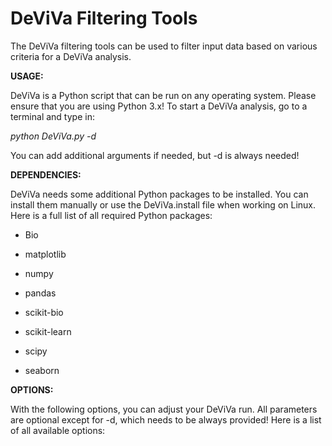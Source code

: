 # DeViVa Filtering Tools

The DeViVa filtering tools can be used to filter input data based on various criteria for a DeViVa analysis.

__USAGE:__

DeViVa is a Python script that can be run on any operating system. Please ensure that you are using Python 3.x! To start a DeViVa analysis, go to a terminal and type in:

_python DeViVa.py -d_

You can add additional arguments if needed, but -d is always needed!

__DEPENDENCIES:__

DeViVa needs some additional Python packages to be installed. You can install them manually or use the DeViVa.install file when working on Linux. Here is a full list of all required Python packages:

* Bio

* matplotlib

* numpy

* pandas

* scikit-bio

* scikit-learn

* scipy

* seaborn

__OPTIONS:__

With the following options, you can adjust your DeViVa run. All parameters are optional except for -d, which needs to be always provided! Here is a list of all available options:
